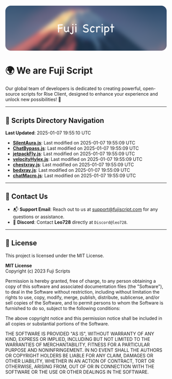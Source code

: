 ![Banner](.github/b.webp)

# 🌍 **We are Fuji Script**

Our global team of developers is dedicated to creating powerful, open-source scripts for Rise Client, designed to enhance your experience and unlock new possibilities! 🌟

---
<!-- SCRIPTS_NAVIGATION_START -->
## 📂 **Scripts Directory Navigation**

**Last Updated**: 2025-01-07 19:55:10 UTC

- **[SilentAura.js](scripts/SilentAura.js)**: Last modified on 2025-01-07 19:55:09 UTC
- **[ChatBypass.js](scripts/ChatBypass.js)**: Last modified on 2025-01-07 19:55:09 UTC
- **[jetpackFly.js](scripts/jetpackFly.js)**: Last modified on 2025-01-07 19:55:09 UTC
- **[velocityHylex.js](scripts/velocityHylex.js)**: Last modified on 2025-01-07 19:55:09 UTC
- **[chestxray.js](scripts/chestxray.js)**: Last modified on 2025-01-07 19:55:09 UTC
- **[bedxray.js](scripts/bedxray.js)**: Last modified on 2025-01-07 19:55:09 UTC
- **[chatMacro.js](scripts/chatMacro.js)**: Last modified on 2025-01-07 19:55:09 UTC

<!-- SCRIPTS_NAVIGATION_END -->

---

## 💬 **Contact Us**  
- 📬 **Support Email**: Reach out to us at [support@fujiscript.com](mailto:support@fujiscript.com) for any questions or assistance.  
- 💬 **Discord**: Contact **Leo728** directly at `Discord@leo728`.

---

## 📜 **License**

This project is licensed under the MIT License.  

**MIT License**  
Copyright (c) 2023 Fuji Scripts  

Permission is hereby granted, free of charge, to any person obtaining a copy of this software and associated documentation files (the "Software"), to deal in the Software without restriction, including without limitation the rights to use, copy, modify, merge, publish, distribute, sublicense, and/or sell copies of the Software, and to permit persons to whom the Software is furnished to do so, subject to the following conditions:  

The above copyright notice and this permission notice shall be included in all copies or substantial portions of the Software.  

THE SOFTWARE IS PROVIDED "AS IS", WITHOUT WARRANTY OF ANY KIND, EXPRESS OR IMPLIED, INCLUDING BUT NOT LIMITED TO THE WARRANTIES OF MERCHANTABILITY, FITNESS FOR A PARTICULAR PURPOSE AND NONINFRINGEMENT. IN NO EVENT SHALL THE AUTHORS OR COPYRIGHT HOLDERS BE LIABLE FOR ANY CLAIM, DAMAGES OR OTHER LIABILITY, WHETHER IN AN ACTION OF CONTRACT, TORT OR OTHERWISE, ARISING FROM, OUT OF OR IN CONNECTION WITH THE SOFTWARE OR THE USE OR OTHER DEALINGS IN THE SOFTWARE.  
